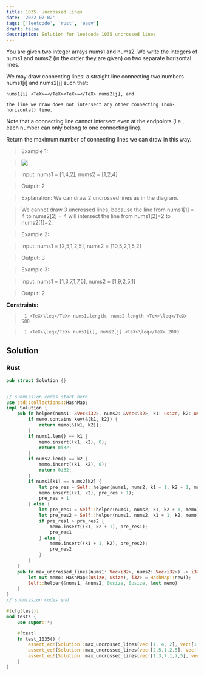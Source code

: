 ```yaml
---
title: 1035. uncrossed lines
date: '2022-07-02'
tags: ['leetcode', 'rust', 'easy']
draft: false
description: Solution for leetcode 1035 uncrossed lines
---
```


 

  You are given two integer arrays nums1 and nums2. We write the integers of nums1 and nums2 (in the order they are given) on two separate horizontal lines.

  We may draw connecting lines: a straight line connecting two numbers nums1[i] and nums2[j] such that:

  

  	nums1[i] <TeX>=</TeX><TeX>=</TeX> nums2[j], and

  	the line we draw does not intersect any other connecting (non-horizontal) line.

  

  Note that a connecting line cannot intersect even at the endpoints (i.e., each number can only belong to one connecting line).

  Return the maximum number of connecting lines we can draw in this way.

   

 >   Example 1:

 >   ![](https://assets.leetcode.com/uploads/2019/04/26/142.png)

 >   Input: nums1 <TeX>=</TeX> [1,4,2], nums2 <TeX>=</TeX> [1,2,4]

 >   Output: 2

 >   Explanation: We can draw 2 uncrossed lines as in the diagram.

 >   We cannot draw 3 uncrossed lines, because the line from nums1[1] <TeX>=</TeX> 4 to nums2[2] <TeX>=</TeX> 4 will intersect the line from nums1[2]<TeX>=</TeX>2 to nums2[1]<TeX>=</TeX>2.

  

 >   Example 2:

  

 >   Input: nums1 <TeX>=</TeX> [2,5,1,2,5], nums2 <TeX>=</TeX> [10,5,2,1,5,2]

 >   Output: 3

  

 >   Example 3:

  

 >   Input: nums1 <TeX>=</TeX> [1,3,7,1,7,5], nums2 <TeX>=</TeX> [1,9,2,5,1]

 >   Output: 2

  

   

  **Constraints:**

  

 >   	1 <TeX>\leq</TeX> nums1.length, nums2.length <TeX>\leq</TeX> 500

 >   	1 <TeX>\leq</TeX> nums1[i], nums2[j] <TeX>\leq</TeX> 2000


## Solution
### Rust
```rust
pub struct Solution {}


// submission codes start here
use std::collections::HashMap;
impl Solution {
    pub fn helper(nums1: &Vec<i32>, nums2: &Vec<i32>, k1: usize, k2: usize, memo: &mut HashMap<(usize, usize), i32>) -> i32 {
        if memo.contains_key(&(k1, k2)) {
            return memo[&(k1, k2)];
        }
        if nums1.len() == k1 {
            memo.insert((k1, k2), 0);
            return 0i32;
        }
        if nums2.len() == k2 {
            memo.insert((k1, k2), 0);
            return 0i32;
        }
        if nums1[k1] == nums2[k2] {
            let pre_res = Self::helper(nums1, nums2, k1 + 1, k2 + 1, memo);
            memo.insert((k1, k2), pre_res + 1);
            pre_res + 1
        } else {
            let pre_res1 = Self::helper(nums1, nums2, k1, k2 + 1, memo);
            let pre_res2 = Self::helper(nums1, nums2, k1 + 1, k2, memo);
            if pre_res1 > pre_res2 {
                memo.insert((k1, k2 + 1), pre_res1);
                pre_res1
            } else {
                memo.insert((k1 + 1, k2), pre_res2);
                pre_res2
            }
        }
    }
    pub fn max_uncrossed_lines(nums1: Vec<i32>, nums2: Vec<i32>) -> i32 {
        let mut memo: HashMap<(usize, usize), i32> = HashMap::new();
        Self::helper(&nums1, &nums2, 0usize, 0usize, &mut memo)
    }
}
// submission codes end

#[cfg(test)]
mod tests {
    use super::*;

    #[test]
    fn test_1035() {
        assert_eq!(Solution::max_uncrossed_lines(vec![1, 4, 2], vec![1, 2, 4]), 2);
        assert_eq!(Solution::max_uncrossed_lines(vec![2,5,1,2,5], vec![10,5,2,1,5,2]), 3);
        assert_eq!(Solution::max_uncrossed_lines(vec![1,3,7,1,7,5], vec![1,9,2,5,1]), 2);
    }
}

```

